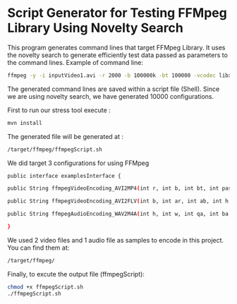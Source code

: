 Script Generator for Testing FFMpeg Library Using Novelty Search
==================================================================
This program generates command lines that target FFMpeg Library. It uses the novelty search to generate efficiently test data passed as parameters to the command lines. 
Example of command line: 
```sh
ffmpeg -y -i inputVideo1.avi -r 2000 -b 100000k -bt 100000 -vcodec libx264 -pass 6566541 -minrate 414241441 -maxrate 400065412 -bufsize 10k -keyint_min 250000 -sc_threshold 100000 -i_qfactor 10 -threads 10 -an output.mp4
```

The generated command lines are saved within a script file (Shell). Since we are using novelty search, we have generated 10000 configurations.

First to run our stress tool execute : 
```sh
mvn install 
```

The generated file will be generated at : 
```sh
/target/ffmpeg/ffmpegScript.sh
```

We did target 3 configurations for using FFMpeg
```sh
public interface examplesInterface {

public String ffmpegVideoEncoding_AVI2MP4(int r, int b, int bt, int pass,int minrate, int maxrate, int bufsize, int keyint_min,int sc_threshold, float i_qfactor, int threads) ;

public String ffmpegVideoEncoding_AVI2FLV(int b, int ar, int ab, int h,int w, int r, int vframes, int threads,int t, int g) ;

public String ffmpegAudioEncoding_WAV2M4A(int h, int w, int qa, int ba, int pass, int ac, int threads);

}
```

We used 2 video files and 1 audio file as samples to encode in this project. You can find them at:
```sh
/target/ffmpeg/
```

Finally, to excute the output file (ffmpegScript):
```sh
chmod +x ffmpegScript.sh
./ffmpegScript.sh
```





